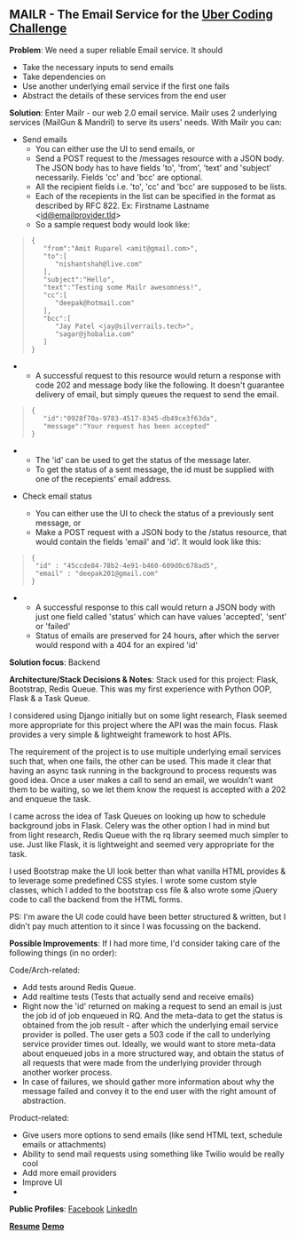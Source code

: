 **MAILR - The Email Service for the [Uber Coding Challenge](https://github.com/uber/coding-challenge-tools)**
-----------------------------------------------------------

**Problem**:
We need a super reliable Email service. It should 

 - Take the necessary inputs to send emails 
 - Take dependencies on
 - Use another
   underlying email service if the first one fails
 - Abstract the details
   of these services from the end user

**Solution**:
Enter Mailr - our web 2.0 email service. Mailr uses 2 underlying services (MailGun & Mandril) to serve its users' needs. With Mailr you can:

- Send emails
	- You can either use the UI to send emails, or
	- Send a POST request to the /messages resource with a JSON body. The JSON body has to have fields 'to', 'from', 'text' and 'subject' necessarily. Fields 'cc' and 'bcc' are optional.
	- All the recipient fields i.e. 'to', 'cc' and 'bcc' are supposed to be lists.
	- Each of the recepients in the list can be specified in the format as described by RFC 822. Ex: Firstname Lastname <<id@emailprovider.tld>>
	- So a sample request body would look like:

>     {
>        "from":"Amit Ruparel <amit@gmail.com>",
>        "to":[
>           "nishantshah@live.com"
>        ],
>        "subject":"Hello",
>        "text":"Testing some Mailr awesomness!",
>        "cc":[
>           "deepak@hotmail.com"
>        ],
>        "bcc":[
>           "Jay Patel <jay@silverrails.tech>",
>           "sagar@jhobalia.com"
>        ]
>     }

- 
	- A successful request to this resource would return a response with code 202 and message body like the following. It doesn't guarantee delivery of email, but simply queues the request to send the email. 

>     {
>        "id":"0928f70a-9783-4517-8345-db49ce3f63da",
>        "message":"Your request has been accepted"
>     }

- 
	- The 'id' can be used to get the status of the message later.
	- To get the status of a sent message, the id must be supplied with one of the recepients' email address.

- Check email status
	- You can either use the UI to check the status of a previously sent message, or
	- Make a POST request with a JSON body to the /status resource, that would contain the fields 'email' and 'id'. It would look like this:

>     {
>      "id" : "45ccde84-78b2-4e91-b460-609d0c678ad5",
>      "email" : "deepak201@gmail.com"
>     }

- 
	- A successful response to this call would return a JSON body with just one field called 'status' which can have values 'accepted', 'sent' or 'failed'
	- Status of emails are preserved for 24 hours, after which the server would respond with a 404 for an expired 'id'

**Solution focus**:
Backend

**Architecture/Stack Decisions & Notes**:
Stack used for this project: Flask, Bootstrap, Redis Queue. This was my first experience with Python OOP, Flask & a Task Queue.

I considered using Django initially but on some light research, Flask seemed more appropriate for this project where the API was the main focus. Flask provides a very simple & lightweight framework to host APIs.

The requirement of the project is to use multiple underlying email services such that, when one fails, the other can be used. This made it clear that having an async task running in the background to process requests was good idea. Once a user makes a call to send an email, we wouldn't want them to be waiting, so we let them know the request is accepted with a 202 and enqueue the task.

I came across the idea of Task Queues on looking up how to schedule background jobs in Flask. Celery was the other option I had in mind but from light research, Redis Queue with the rq library seemed much simpler to use. Just like Flask, it is lightweight and seemed very appropriate for the task.

I used Bootstrap make the UI look better than what vanilla HTML provides & to leverage some predefined CSS styles. I wrote some custom style classes, which I added to the bootstrap css file & also wrote some jQuery code to call the backend from the HTML forms. 

PS: I'm aware the UI code could have been better structured & written, but I didn't pay much attention to it since I was focussing on the backend.

**Possible Improvements**:
If I had more time, I'd consider taking care of the following things (in no order):

Code/Arch-related:

 - Add tests around Redis Queue.
 - Add realtime tests (Tests that actually send and receive emails)
 - Right now the 'id' returned on making a request to send an email is
   just the job id of job enqueued in RQ. And the meta-data to get the
   status is obtained from the job result - after which the underlying
   email service provider is polled. The user gets a 503 code if the
   call to underlying service provider times out. Ideally, we would want
   to store meta-data about enqueued jobs in a more structured way, and
   obtain the status of all requests that were made from the underlying
   provider through another worker process.
 - In case of failures, we should gather more information about why the
   message failed and convey it to the end user with the right amount of
   abstraction.

Product-related:

 - Give users more options to send emails (like send HTML text, schedule
   emails or attachments)
 - Ability to send mail requests using something like Twilio would be
   really cool
 - Add more email providers
 - Improve UI
 - 

**Public Profiles**:
[Facebook](https://www.facebook.com/ruparel.a)
[LinkedIn](https://www.linkedin.com/profile/view?id=86149536)

[**Resume**](https://www.dropbox.com/s/33ya26eb8ee006q/AmitRuparelPostMSFT.pdf?dl=0)
[**Demo**](https://secret-sierra-6425.herokuapp.com/)
